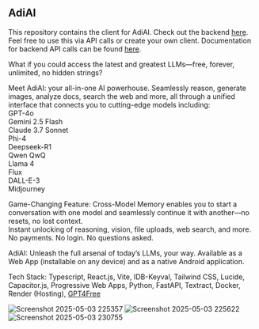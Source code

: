 ## AdiAI     

This repository contains the client for AdiAI. Check out the backend [here](https://github.com/SuperShivam5000/adiai-backend).  
Feel free to use this via API calls or create your own client. Documentation for backend API calls can be found [here](https://documenter.getpostman.com/view/22855640/2sB2j3CsNJ). 

What if you could access the latest and greatest LLMs—free, forever, unlimited, no hidden strings?

Meet AdiAI: your all-in-one AI powerhouse. Seamlessly reason, generate images, analyze docs, search the web and more, all through a unified interface that connects you to cutting-edge models including:     
GPT-4o     
Gemini 2.5 Flash     
Claude 3.7 Sonnet     
Phi-4     
Deepseek-R1     
Qwen QwQ     
Llama 4     
Flux     
DALL-E-3     
Midjourney      

Game-Changing Feature: Cross-Model Memory enables you to start a conversation with one model and seamlessly continue it with another—no resets, no lost context.      
Instant unlocking of reasoning, vision, file uploads, web search, and more.      
No payments. No login. No questions asked.       

AdiAI: Unleash the full arsenal of today’s LLMs, your way. Available as a Web App (installable on any device) and as a native Android application.

Tech Stack: Typescript, React.js, Vite, IDB-Keyval, Tailwind CSS, Lucide, Capacitor.js, Progressive Web Apps, Python, FastAPI, Textract, Docker, Render (Hosting), [GPT4Free](https://github.com/xtekky/gpt4free)

![Screenshot 2025-05-03 225357](https://github.com/user-attachments/assets/a9460114-2ba8-4f0a-b7f2-812522e71d8d)
![Screenshot 2025-05-03 225622](https://github.com/user-attachments/assets/886d9717-41e0-4213-8b2a-2b7efeefe5cf)
![Screenshot 2025-05-03 230755](https://github.com/user-attachments/assets/8d9fe6fb-fde7-4e14-b9da-71510ca5c749)
